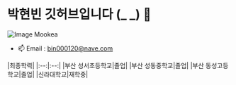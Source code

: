 # 박현빈 깃허브입니다 (_ _) 👋
![Image Mookea](https://github.com/ppareu/ppareu/assets/127382049/c82078ff-4471-465d-884c-25c316780e81)

- 📫 Email : bin000120@nave.com

<!-- Table -->
|최종학력|
|:--:|:--:|
|부산 성서초등학교|졸업|
|부산 성동중학교|졸업|
|부산 동성고등학교|졸업|
|신라대학교|재학중|
<!--
**ppareu/ppareu** is a ✨ _special_ ✨ repository because its `README.md` (this file) appears on your GitHub profile.

Here are some ideas to get you started:

- 🔭 I’m currently working on ...
- 🌱 I’m currently learning ...
- 👯 I’m looking to collaborate on ...
- 🤔 I’m looking for help with ...
- 💬 Ask me about ...
- 📫 How to reach me: ...
- 😄 Pronouns: ...
- ⚡ Fun fact: ...
-->
